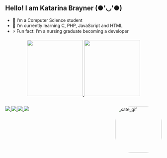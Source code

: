 ## Hello! I am Katarina Brayner (●'◡'●)

- 🔭 I’m a Computer Science student
- 🌱 I’m currently learning C, PHP, JavaScript and HTML
- ⚡ Fun fact: I’m a nursing graduate becoming a developer

<div align="center">
  <a href="https://github.com/kbrayner">
  <img height="180em" src="https://github-readme-stats.vercel.app/api?username=kbrayner&show_icons=true&theme=dracula&include_all_commits=true&count_private=true" />
  <img height="180em" src="https://github-readme-stats.vercel.app/api/top-langs/?username=kbrayner&layout=compact&langs_count=7&theme=dracula" />
</div>

##

<div> 
  <a href="https://instagram.com/_katarinamellany" target="_blank">
    <img src="https://img.shields.io/badge/Instagram-E4405F?style=for-the-badge&logo=instagram&logoColor=white "target =" _ blank ">
  </a>
  <a href="https://discord.gg/KateBrayner#9118" target="_blank">
    <img src="https://img.shields.io/badge/Discord-7289DA?style=for-the-badge&logo=discord&logoColor=white "target =" _ blank ">
  </a> 
  <a href="katarinabrayner@gmail.com">
    <img src="https://img.shields.io/badge/Gmail-D14836?style=for-the-badge&logo=gmail&logoColor=white" target="_ blank">
  </a>
  <a href="https://www.linkedin.com/in/katarina-brayner" target="_blank">
      <img src="https://img.shields.io/badge/LinkedIn-0077B5?style=for-the-badge&logo=linkedin&logoColor=white "target =" _ blank ">
  </a>
  <img align="right" alt="kate_gif" height="150" style="border-radius: 50px;" src="https://media.discordapp.net/attachments/910678114923839541/910678262122971166/Webp.net-gifmaker.gif?width=572&height=572">
</div>